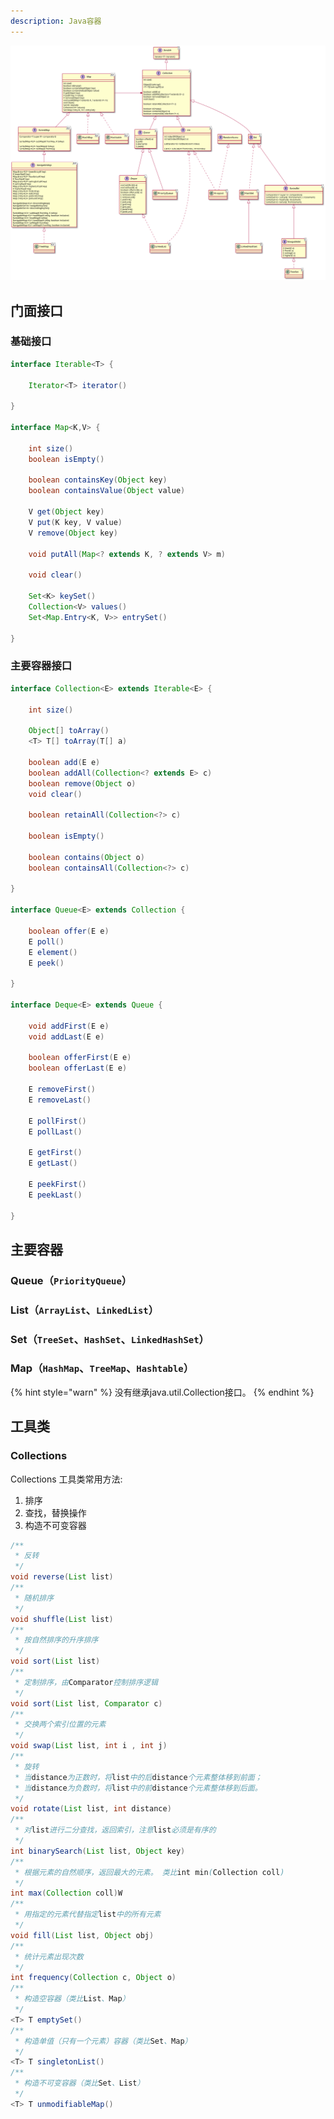 ```yaml
---
description: Java容器
---
```


![Java容器](./puml/java-collections.svg)

## 门面接口

### 基础接口

```java
interface Iterable<T> {

    Iterator<T> iterator()

}

interface Map<K,V> {

    int size()
    boolean isEmpty()

    boolean containsKey(Object key)
    boolean containsValue(Object value)
    
    V get(Object key)
    V put(K key, V value)
    V remove(Object key)
    
    void putAll(Map<? extends K, ? extends V> m)
    
    void clear()
    
    Set<K> keySet()
    Collection<V> values()
    Set<Map.Entry<K, V>> entrySet()

}
```

### 主要容器接口

```java
interface Collection<E> extends Iterable<E> {

    int size()

    Object[] toArray()
    <T> T[] toArray(T[] a)

    boolean add(E e)
    boolean addAll(Collection<? extends E> c)
    boolean remove(Object o)
    void clear()

    boolean retainAll(Collection<?> c)

    boolean isEmpty()

    boolean contains(Object o)
    boolean containsAll(Collection<?> c)

}

interface Queue<E> extends Collection {

    boolean offer(E e)
    E poll()
    E element()
    E peek()

}

interface Deque<E> extends Queue {

    void addFirst(E e)
    void addLast(E e)

    boolean offerFirst(E e)
    boolean offerLast(E e)

    E removeFirst()
    E removeLast()

    E pollFirst()
    E pollLast()

    E getFirst()
    E getLast()

    E peekFirst()
    E peekLast()

}
```

## 主要容器

### Queue（`PriorityQueue`）

### List（`ArrayList`、`LinkedList`）

### Set（`TreeSet`、`HashSet`、`LinkedHashSet`）

### Map（`HashMap`、`TreeMap`、`Hashtable`）

{% hint style="warn" %}
 没有继承java.util.Collection接口。
{% endhint %}

## 工具类

### Collections

Collections 工具类常用方法:

1. 排序
2. 查找，替换操作
3. 构造不可变容器

```java
/**
 * 反转
 */
void reverse(List list)
/**
 * 随机排序
 */
void shuffle(List list)
/**
 * 按自然排序的升序排序
 */
void sort(List list)
/**
 * 定制排序，由Comparator控制排序逻辑
 */
void sort(List list, Comparator c)
/**
 * 交换两个索引位置的元素
 */
void swap(List list, int i , int j)
/**
 * 旋转
 * 当distance为正数时，将list中的后distance个元素整体移到前面；
 * 当distance为负数时，将list中的前distance个元素整体移到后面。
 */
void rotate(List list, int distance)
/**
 * 对list进行二分查找，返回索引，注意list必须是有序的
 */
int binarySearch(List list, Object key)
/**
 * 根据元素的自然顺序，返回最大的元素。 类比int min(Collection coll)
 */
int max(Collection coll)W
/**
 * 用指定的元素代替指定list中的所有元素
 */
void fill(List list, Object obj)
/**
 * 统计元素出现次数
 */
int frequency(Collection c, Object o)
/**
 * 构造空容器（类比List、Map）
 */
<T> T emptySet()
/**
 * 构造单值（只有一个元素）容器（类比Set、Map）
 */
<T> T singletonList()
/**
 * 构造不可变容器（类比Set、List）
 */
<T> T unmodifiableMap()
```
